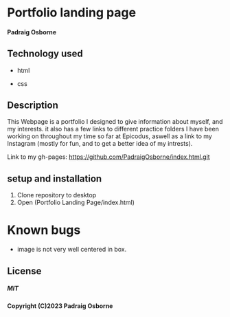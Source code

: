 # Portfolio landing page

#### Padraig Osborne

## Technology used

* html

* css

## Description

This Webpage is a portfolio I designed to give information about myself, and my interests.
it also has a few links to different practice folders I have been working on throughout my time so far at Epicodus, aswell as a link to my Instagram (mostly for fun, and to get a better idea of my intrests).

Link to my gh-pages: https://github.com/PadraigOsborne/index.html.git

## setup and installation

1. Clone repository to desktop
2. Open (Portfolio Landing Page/index.html)

# Known bugs

* image is not very well centered in box.

## License 

##### MIT

#### Copyright (C)2023 Padraig Osborne